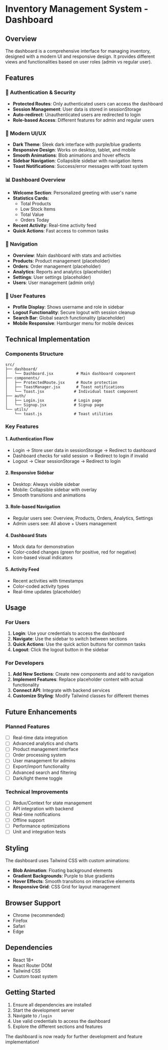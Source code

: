 # Inventory Management System - Dashboard

## Overview

The dashboard is a comprehensive interface for managing inventory, designed with a modern UI and responsive design. It provides different views and functionalities based on user roles (admin vs regular user).

## Features

### 🔐 Authentication & Security
- **Protected Routes**: Only authenticated users can access the dashboard
- **Session Management**: User data is stored in sessionStorage
- **Auto-redirect**: Unauthenticated users are redirected to login
- **Role-based Access**: Different features for admin and regular users

### 🎨 Modern UI/UX
- **Dark Theme**: Sleek dark interface with purple/blue gradients
- **Responsive Design**: Works on desktop, tablet, and mobile
- **Smooth Animations**: Blob animations and hover effects
- **Sidebar Navigation**: Collapsible sidebar with navigation items
- **Toast Notifications**: Success/error messages with toast system

### 📊 Dashboard Overview
- **Welcome Section**: Personalized greeting with user's name
- **Statistics Cards**: 
  - Total Products
  - Low Stock Items
  - Total Value
  - Orders Today
- **Recent Activity**: Real-time activity feed
- **Quick Actions**: Fast access to common tasks

### 🧭 Navigation
- **Overview**: Main dashboard with stats and activities
- **Products**: Product management (placeholder)
- **Orders**: Order management (placeholder)
- **Analytics**: Reports and analytics (placeholder)
- **Settings**: User settings (placeholder)
- **Users**: User management (admin only)

### 👤 User Features
- **Profile Display**: Shows username and role in sidebar
- **Logout Functionality**: Secure logout with session cleanup
- **Search Bar**: Global search functionality (placeholder)
- **Mobile Responsive**: Hamburger menu for mobile devices

## Technical Implementation

### Components Structure
```
src/
├── dashboard/
│   └── Dashboard.jsx          # Main dashboard component
├── components/
│   ├── ProtectedRoute.jsx     # Route protection
│   ├── ToastManager.jsx       # Toast notifications
│   └── Toast.jsx             # Individual toast component
├── auth/
│   ├── Login.jsx             # Login page
│   └── Signup.jsx            # Signup page
└── utils/
    └── toast.js              # Toast utilities
```

### Key Features

#### 1. Authentication Flow
- Login → Store user data in sessionStorage → Redirect to dashboard
- Dashboard checks for valid session → Redirect to login if invalid
- Logout → Clear sessionStorage → Redirect to login

#### 2. Responsive Sidebar
- Desktop: Always visible sidebar
- Mobile: Collapsible sidebar with overlay
- Smooth transitions and animations

#### 3. Role-based Navigation
- Regular users see: Overview, Products, Orders, Analytics, Settings
- Admin users see: All above + Users management

#### 4. Dashboard Stats
- Mock data for demonstration
- Color-coded changes (green for positive, red for negative)
- Icon-based visual indicators

#### 5. Activity Feed
- Recent activities with timestamps
- Color-coded activity types
- Real-time updates (placeholder)

## Usage

### For Users
1. **Login**: Use your credentials to access the dashboard
2. **Navigate**: Use the sidebar to switch between sections
3. **Quick Actions**: Use the quick action buttons for common tasks
4. **Logout**: Click the logout button in the sidebar

### For Developers
1. **Add New Sections**: Create new components and add to navigation
2. **Implement Features**: Replace placeholder content with actual functionality
3. **Connect API**: Integrate with backend services
4. **Customize Styling**: Modify Tailwind classes for different themes

## Future Enhancements

### Planned Features
- [ ] Real-time data integration
- [ ] Advanced analytics and charts
- [ ] Product management interface
- [ ] Order processing system
- [ ] User management for admins
- [ ] Export/import functionality
- [ ] Advanced search and filtering
- [ ] Dark/light theme toggle

### Technical Improvements
- [ ] Redux/Context for state management
- [ ] API integration with backend
- [ ] Real-time notifications
- [ ] Offline support
- [ ] Performance optimizations
- [ ] Unit and integration tests

## Styling

The dashboard uses Tailwind CSS with custom animations:
- **Blob Animation**: Floating background elements
- **Gradient Backgrounds**: Purple to blue gradients
- **Hover Effects**: Smooth transitions on interactive elements
- **Responsive Grid**: CSS Grid for layout management

## Browser Support

- Chrome (recommended)
- Firefox
- Safari
- Edge

## Dependencies

- React 18+
- React Router DOM
- Tailwind CSS
- Custom toast system

## Getting Started

1. Ensure all dependencies are installed
2. Start the development server
3. Navigate to `/login`
4. Use valid credentials to access the dashboard
5. Explore the different sections and features

The dashboard is now ready for further development and feature implementation! 